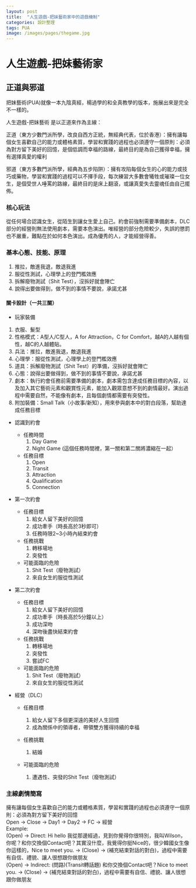 ```yaml
---
layout: post
title:  "人生遊戲-把妹藝術家中的遊戲機制"
categories: 設計整理
tags: PUA
image: /images/pages/thegame.jpg
---
```



# 人生遊戲-把妹藝術家

## 正道與邪道
把妹藝術(PUA)就像一本九陰真經，楊過學的和全真教學的版本，施展出來是完全不一樣的。  
  
人生遊戲-把妹藝術 是以正道來作為主線：  

正道（東方少數門派所學，改良自西方正統，無經典代表，位於香港）：擁有讓每個女生喜歡自己的能力或體格素質，學習和實踐的過程也必須遵守一個原則：必須為對方留下美好的回憶，是個低調而幸福的路線，最終目的是為自己獲得幸福，擁有選擇真愛的權利  

邪道（東方多數門派所學，經典為五步陷阱）：擁有攻陷每個女生的心的能力或技巧或藥物，學習和實踐的過程可以不擇手段，每次練習大多數會犧牲或璀璨一位女生，是個受世人唾罵的路線，最終目的是床上翻滾，或讓真愛失去靈魂任由自己擺佈。  

### 核心玩法

從任何場合認識女生，從陌生到讓女生愛上自己。約會前強制需要準備劇本，DLC部分的經營則無法使用劇本，需要本色演出。唯經營的部分危險較少，失誤的懲罰也不嚴重，難點在於如何本色演出。成為優秀的人，才能經營得善。

### 基本心態、技能、原理  
 1. 推拉，敵進我退，敵退我進   
 2. 服從性測試，心理學上的登門檻效應  
 3. 拆解廢物測試（Shit Test），沒拆好就會陣亡  
 4. 說得出要做得到，做不到的事情不要說，承諾尤甚  
  
#### 關卡設計（一共三關）  
+ 玩家裝備  
 1. 衣服、髮型  
 2. 性格模式：A型人/C型人，A for Attraction，C for Comfort，越A的人越有個性，越C的人越體貼。  
 3. 兵法：推拉，敵進我退，敵退我進   
 4. 心理學：服從性測試，心理學上的登門檻效應  
 5. 道具：拆解廢物測試（Shit Test）的準備，沒拆好就會陣亡  
 6. 心態：說得出要做得到，做不到的事情不要說，承諾尤甚  
 7. 劇本：執行約會任務前需要準備的劇本，劇本需包含達成任務目標的內容，以及加入其它藝術元素和觀賞性元素，能加入觀眾意想不到的劇情最好。演出過程中需要自然，不能像有劇本，且每個劇情都需要有突發性。  
 8. 附加裝備：Small Talk（小故事/新知），用來參與劇本中的對白段落，幫助達成任務目標  
 
+ 認識到約會  
  + 任務時間
    1. Day Game
    2. Night Game (這個任務時間裡，第一關和第二關將濃縮在一起）
  + 任務目標  
    1. Open  
    2. Transit  
    3. Attraction  
    4. Qualification  
    5. Connection  
  
+ 第一次約會 
  + 任務目標 
    1. 給女人留下美好的回憶  
    2. 成功牽手（時長高於3秒即可）  
    3. 任務時限2~3小時內結束約會  
  + 任務挑戰
    1. 轉移場地  
    2. 突發性  
  + 可能面臨的危險
    1. Shit Test（廢物測試）
    2. 來自女生的服從性測試
  
+ 第二次約會 
  + 任務目標 
    1. 給女人留下美好的回憶  
    2. 成功牽手（時長高於5分鐘以上）  
    3. 成功深吻  
    4. 深吻後盡快結束約會  
  + 任務挑戰
    1. 轉移場地  
    2. 突發性  
    3. 嘗試FC  
  + 可能面臨的危險
    1. Shit Test（廢物測試）
    2. 來自女生的服從性測試
  
+ 經營（DLC） 
  + 任務目標 
    1. 給女人留下多個更深遠的美好人生回憶  
    2. 成為關係中的領導者，帶領雙方獲得持續的幸福  

  + 任務挑戰
    1. 結婚  

  + 可能面臨的危險
    1. 遭遇性、突發的Shit Test（廢物測試）

  
### 主線劇情簡寫   
  
擁有讓每個女生喜歡自己的能力或體格素質，學習和實踐的過程也必須遵守一個原則：必須為對方留下美好的回憶  
Open -> Close -> Day1 -> Day2 -> FC -> 經營  
Example:   
(Open) -> Direct: Hi hello 我從那邊經過，見到你覺得你很特別，我叫Wilson，你呢？和你交換個Contact吧？其實沒什麼，我覺得你挺Nice的，很少韓國女生像你這樣的，Nice to meet you. -> (Close) -> (補充結束對話的對白)，過程中需要有自信、禮貌、讓人很想跟你做朋友  
(Open) -> Indirect: (問路)(Transit轉話題) 和你交換個Contact吧？Nice to meet you. -> (Close) -> (補充結束對話的對白)，過程中需要有自信、禮貌、讓人很想跟你做朋友    
